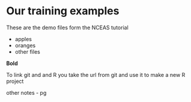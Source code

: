 # Our training examples 

These are the demo files form the NCEAS tutorial 
 - apples
 - oranges
 - other files 

__Bold__

To link git and and R you take the url from git and use it to make a new R project 

other notes - pg
